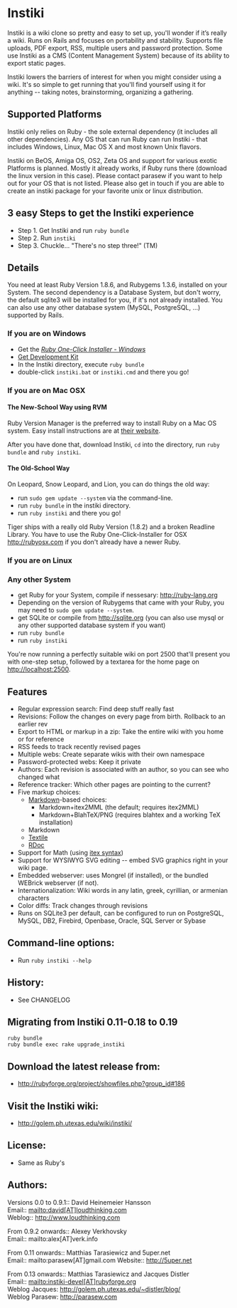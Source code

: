 
# Instiki

Instiki is a wiki clone so pretty and easy to set up, you'll wonder if it’s really a wiki. Runs on Rails and focuses on portability and stability. Supports file uploads, PDF export, RSS, multiple users and password protection. Some use Instiki as a CMS (Content Management System) because of its ability to export static pages.

Instiki lowers the barriers of interest for when you might consider using a wiki. It's so simple to get running that you'll find yourself using it for anything -- taking notes, brainstorming, organizing a gathering.


## Supported Platforms

Instiki only relies on Ruby - the sole external dependency (it includes all other dependencies). Any OS that can run Ruby can run Instiki - that includes Windows, Linux, Mac OS X and most known Unix flavors.

Instiki on BeOS, Amiga OS, OS2, Zeta OS and support for various exotic Platforms is planned. Mostly it already works, if Ruby runs there (download the linux version in this case). Please contact parasew if you want to help out for your OS that is not listed. Please also get in touch if you are able to create an instiki package for your favorite unix or linux distribution.


## 3 easy Steps to get the Instiki experience

*   Step 1. Get Instiki and run `ruby bundle`
*   Step 2. Run `instiki`
*   Step 3. Chuckle... "There's no step three!" (TM)
 

## Details

You need at least Ruby Version 1.8.6, and Rubygems 1.3.6, installed on your System. The second dependency is a Database System, but don't worry, the default sqlite3 will be installed for you, if it's not already installed. You can also use any other database system (MySQL, PostgreSQL, ...) supported by Rails.


### If you are on Windows

* Get the [*Ruby One-Click Installer - Windows*](http://rubyforge.org/projects/rubyinstaller)
* [Get Development Kit](http://github.com/oneclick/rubyinstaller/wiki/development-kit)
* In the Instiki directory, execute `ruby bundle`
* double-click `instiki.bat` or `instiki.cmd` and there you go!

### If you are on Mac OSX

#### The New-School Way using RVM
Ruby Version Manager is the preferred way to install Ruby on a Mac OS system. Easy install instructions are at [their website](https://rvm.io/rvm/install/).

After you have done that, download Instiki, `cd` into the directory, run `ruby bundle` and `ruby instiki`.

#### The Old-School Way

On Leopard, Snow Leopard, and Lion, you can do things the old way:

* run `sudo gem update --system` via the command-line.
* run `ruby bundle` in the instiki directory.
* run `ruby instiki` and there you go!

Tiger ships with a really old Ruby Version (1.8.2) and a broken Readline Library. You have to use the Ruby One-Click-Installer for OSX <http://rubyosx.com> if you don't already have a newer Ruby.

### If you are on Linux


### Any other System

* get Ruby for your System, compile if nessesary: http://ruby-lang.org
* Depending on the version of Rubygems that came with your Ruby, you may need to `sudo gem update --system`.
* get SQLite or compile from http://sqlite.org (you can also use mysql or any other supported database system if you want)
* run `ruby bundle`
* run `ruby instiki`

You're now running a perfectly suitable wiki on port 2500 that'll present you with one-step setup, followed by a textarea for the home page on <http://localhost:2500>.


## Features

* Regular expression search: Find deep stuff really fast
* Revisions: Follow the changes on every page from birth. Rollback to an earlier rev
* Export to HTML or markup in a zip: Take the entire wiki with you home or for reference
* RSS feeds to track recently revised pages
* Multiple webs: Create separate wikis with their own namespace
* Password-protected webs: Keep it private
* Authors: Each revision is associated with an author, so you can see who changed what
* Reference tracker: Which other pages are pointing to the current?
* Five markup choices:
  * [Markdown](http://daringfireball.net/projects/markdown/syntax)-based choices:
    * Markdown+itex2MML (the default; requires itex2MML) 
    * Markdown+BlahTeX/PNG (requires blahtex and a working TeX installation)
  * Markdown
  * [Textile](http://www.textism.com/tools/textile)
  * [RDoc](http://rdoc.sourceforge.net/doc)
* Support for Math (using [itex syntax](http://golem.ph.utexas.edu/~distler/blog/itex2MMLcommands.html)) 
* Support for WYSIWYG SVG editing -- embed SVG graphics right in your wiki page.
* Embedded webserver: uses Mongrel (if installed), or the bundled WEBrick webserver (if not).
* Internationalization: Wiki words in any latin, greek, cyrillian, or armenian characters
* Color diffs: Track changes through revisions
* Runs on SQLite3 per default, can be configured to run on PostgreSQL, MySQL, DB2, Firebird, Openbase, Oracle, SQL Server or Sybase


## Command-line options:

* Run `ruby instiki --help`

## History:

* See CHANGELOG

## Migrating from Instiki 0.11-0.18 to 0.19
```
ruby bundle
ruby bundle exec rake upgrade_instiki
```
   
## Download the latest release from:

* http://rubyforge.org/project/showfiles.php?group_id#186


## Visit the Instiki wiki:

* http://golem.ph.utexas.edu/wiki/instiki/


## License:

* Same as Ruby's


## Authors:

Versions 0.0 to 0.9.1:: David Heinemeier Hansson  
Email::  <mailto:david[AT]loudthinking.com>  
Weblog:: http://www.loudthinking.com

From 0.9.2 onwards:: Alexey Verkhovsky  
Email:: mailto:alex[AT]verk.info

From 0.11 onwards:: Matthias Tarasiewicz and 5uper.net  
Email:: mailto:parasew[AT]gmail.com
Website:: http://5uper.net

From 0.13 onwards:: Matthias Tarasiewicz and Jacques Distler  
Email:: <mailto:instiki-devel[AT]rubyforge.org>  
Weblog Jacques: <http://golem.ph.utexas.edu/~distler/blog/>  
Weblog Parasew: <http://parasew.com>
